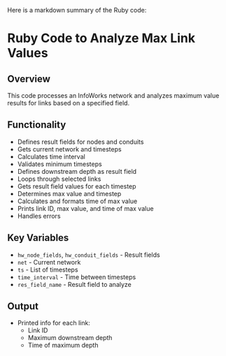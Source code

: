   Here is a markdown summary of the Ruby code:

# Ruby Code to Analyze Max Link Values 

## Overview
This code processes an InfoWorks network and analyzes maximum value results for links based on a specified field.

## Functionality
- Defines result fields for nodes and conduits 
- Gets current network and timesteps
- Calculates time interval  
- Validates minimum timesteps 
- Defines downstream depth as result field   
- Loops through selected links
- Gets result field values for each timestep
- Determines max value and timestep
- Calculates and formats time of max value
- Prints link ID, max value, and time of max value
- Handles errors

## Key Variables
- `hw_node_fields`, `hw_conduit_fields` - Result fields  
- `net` - Current network
- `ts` - List of timesteps
- `time_interval` - Time between timesteps
- `res_field_name` - Result field to analyze 

## Output
- Printed info for each link:
  - Link ID  
  - Maximum downstream depth
  - Time of maximum depth